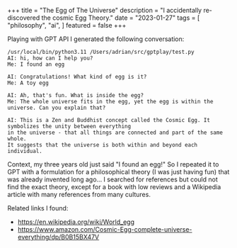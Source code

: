 +++
title = "The Egg of The Universe"
description = "I accidentally re-discovered the cosmic Egg Theory."
date = "2023-01-27"
tags = [
    "philosophy",
    "ai",
]
featured = false
+++

Playing with GPT API I generated the following conversation:

```
/usr/local/bin/python3.11 /Users/adrian/src/gptplay/test.py 
AI: hi, how can I help you?
Me: I found an egg

AI: Congratulations! What kind of egg is it?
Me: A toy egg

AI: Ah, that's fun. What is inside the egg?
Me: The whole universe fits in the egg, yet the egg is within the universe. Can you explain that?

AI: This is a Zen and Buddhist concept called the Cosmic Egg. It symbolizes the unity between everything 
in the universe - that all things are connected and part of the same whole. 
It suggests that the universe is both within and beyond each individual.
```

Context, my three years old just said "I found an egg!" So I repeated it to GPT with a formulation for a philosophical 
theory (I was just having fun) that was already invented long ago... I searched for references but could not find 
the exact theory, except for a book with low reviews and a Wikipedia article with many references from many cultures.

Related links I found: 
* https://en.wikipedia.org/wiki/World_egg
* https://www.amazon.com/Cosmic-Egg-complete-universe-everything/dp/B0B15BX47V
